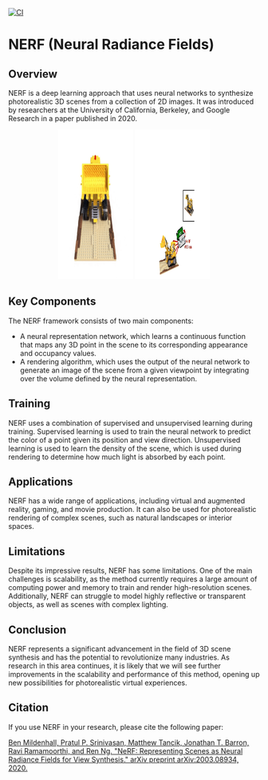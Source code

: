[![CI](https://github.com/pininduwk/NeRF/actions/workflows/blank.yml/badge.svg)](https://github.com/pininduwk/NeRF/actions/workflows/blank.yml)
# NERF (Neural Radiance Fields)

## Overview

NERF is a deep learning approach that uses neural networks to synthesize photorealistic 3D scenes from a collection of 2D images. It was introduced by researchers at the University of California, Berkeley, and Google Research in a paper published in 2020.

<div align="center">
    <img src="https://github.com/pininduwk/NeRF/blob/main/mp4/2022_04_15_18_07_28_68747470733a2f2f70656f706c652e656563732e6265726b656c65792e6564752f7e626d696c642f6e6572662f6c65676f5f3230306b5f323536772e676966.gif" width="30%" height="300" alt="GIF 1">
    <img src="https://github.com/pininduwk/NeRF/blob/main/mp4/dietnerf_method_anim_50p.gif" width="30%" height="300" alt="GIF 2">
    
</div>

## Key Components

The NERF framework consists of two main components:

- A neural representation network, which learns a continuous function that maps any 3D point in the scene to its corresponding appearance and occupancy values.
- A rendering algorithm, which uses the output of the neural network to generate an image of the scene from a given viewpoint by integrating over the volume defined by the neural representation.

## Training

NERF uses a combination of supervised and unsupervised learning during training. Supervised learning is used to train the neural network to predict the color of a point given its position and view direction. Unsupervised learning is used to learn the density of the scene, which is used during rendering to determine how much light is absorbed by each point.

## Applications

NERF has a wide range of applications, including virtual and augmented reality, gaming, and movie production. It can also be used for photorealistic rendering of complex scenes, such as natural landscapes or interior spaces.

## Limitations

Despite its impressive results, NERF has some limitations. One of the main challenges is scalability, as the method currently requires a large amount of computing power and memory to train and render high-resolution scenes. Additionally, NERF can struggle to model highly reflective or transparent objects, as well as scenes with complex lighting.

## Conclusion

NERF represents a significant advancement in the field of 3D scene synthesis and has the potential to revolutionize many industries. As research in this area continues, it is likely that we will see further improvements in the scalability and performance of this method, opening up new possibilities for photorealistic virtual experiences.

## Citation

If you use NERF in your research, please cite the following paper:

[Ben Mildenhall, Pratul P. Srinivasan, Matthew Tancik, Jonathan T. Barron, Ravi Ramamoorthi, and Ren Ng. "NeRF: Representing Scenes as Neural Radiance Fields for View Synthesis." arXiv preprint arXiv:2003.08934, 2020.](https://arxiv.org/abs/2003.08934)
